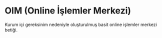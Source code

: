 # OIM (Online İşlemler Merkezi)

Kurum içi gereksinim nedeniyle oluşturulmuş basit online işlemler merkezi betiği. 
